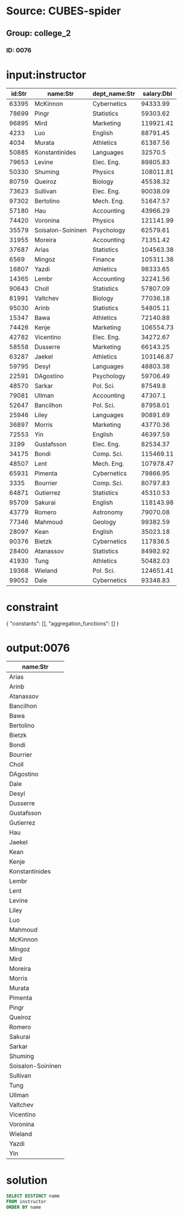 # Source: CUBES-spider
## Group: college_2
### ID: 0076

# input:instructor

| id:Str | name:Str | dept_name:Str | salary:Dbl |
|---|---|---|---|
| 63395 | McKinnon | Cybernetics | 94333.99 |
| 78699 | Pingr | Statistics | 59303.62 |
| 96895 | Mird | Marketing | 119921.41 |
| 4233 | Luo | English | 88791.45 |
| 4034 | Murata | Athletics | 61387.56 |
| 50885 | Konstantinides | Languages | 32570.5 |
| 79653 | Levine | Elec. Eng. | 89805.83 |
| 50330 | Shuming | Physics | 108011.81 |
| 80759 | Queiroz | Biology | 45538.32 |
| 73623 | Sullivan | Elec. Eng. | 90038.09 |
| 97302 | Bertolino | Mech. Eng. | 51647.57 |
| 57180 | Hau | Accounting | 43966.29 |
| 74420 | Voronina | Physics | 121141.99 |
| 35579 | Soisalon-Soininen | Psychology | 62579.61 |
| 31955 | Moreira | Accounting | 71351.42 |
| 37687 | Arias | Statistics | 104563.38 |
| 6569 | Mingoz | Finance | 105311.38 |
| 16807 | Yazdi | Athletics | 98333.65 |
| 14365 | Lembr | Accounting | 32241.56 |
| 90643 | Choll | Statistics | 57807.09 |
| 81991 | Valtchev | Biology | 77036.18 |
| 95030 | Arinb | Statistics | 54805.11 |
| 15347 | Bawa | Athletics | 72140.88 |
| 74426 | Kenje | Marketing | 106554.73 |
| 42782 | Vicentino | Elec. Eng. | 34272.67 |
| 58558 | Dusserre | Marketing | 66143.25 |
| 63287 | Jaekel | Athletics | 103146.87 |
| 59795 | Desyl | Languages | 48803.38 |
| 22591 | DAgostino | Psychology | 59706.49 |
| 48570 | Sarkar | Pol. Sci. | 87549.8 |
| 79081 | Ullman  | Accounting | 47307.1 |
| 52647 | Bancilhon | Pol. Sci. | 87958.01 |
| 25946 | Liley | Languages | 90891.69 |
| 36897 | Morris | Marketing | 43770.36 |
| 72553 | Yin | English | 46397.59 |
| 3199 | Gustafsson | Elec. Eng. | 82534.37 |
| 34175 | Bondi | Comp. Sci. | 115469.11 |
| 48507 | Lent | Mech. Eng. | 107978.47 |
| 65931 | Pimenta | Cybernetics | 79866.95 |
| 3335 | Bourrier | Comp. Sci. | 80797.83 |
| 64871 | Gutierrez | Statistics | 45310.53 |
| 95709 | Sakurai | English | 118143.98 |
| 43779 | Romero | Astronomy | 79070.08 |
| 77346 | Mahmoud | Geology | 99382.59 |
| 28097 | Kean | English | 35023.18 |
| 90376 | Bietzk | Cybernetics | 117836.5 |
| 28400 | Atanassov | Statistics | 84982.92 |
| 41930 | Tung | Athletics | 50482.03 |
| 19368 | Wieland | Pol. Sci. | 124651.41 |
| 99052 | Dale | Cybernetics | 93348.83 |

# constraint

{
  "constants": [],
  "aggregation_functions": []
}

# output:0076

| name:Str |
|---|
| Arias |
| Arinb |
| Atanassov |
| Bancilhon |
| Bawa |
| Bertolino |
| Bietzk |
| Bondi |
| Bourrier |
| Choll |
| DAgostino |
| Dale |
| Desyl |
| Dusserre |
| Gustafsson |
| Gutierrez |
| Hau |
| Jaekel |
| Kean |
| Kenje |
| Konstantinides |
| Lembr |
| Lent |
| Levine |
| Liley |
| Luo |
| Mahmoud |
| McKinnon |
| Mingoz |
| Mird |
| Moreira |
| Morris |
| Murata |
| Pimenta |
| Pingr |
| Queiroz |
| Romero |
| Sakurai |
| Sarkar |
| Shuming |
| Soisalon-Soininen |
| Sullivan |
| Tung |
| Ullman  |
| Valtchev |
| Vicentino |
| Voronina |
| Wieland |
| Yazdi |
| Yin |

# solution

```sql
SELECT DISTINCT name
FROM instructor
ORDER BY name
```
